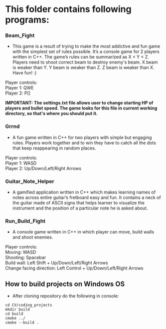 #   This folder contains following programs:

### Beam_Fight
- This game is a result of trying to make the most addictive and fun game with the simplest set of rules possible. It’s a console game for 2 players written in C++. 
The game’s rules can be summarized as X < Y < Z. Players need to shoot correct beam to destroy enemy's beam. X beam is weaker than Y. Y beam is weaker than Z.
Z beam is weaker than X. Have fun! :) 

Player controls:  
Player 1: QWE  
Player 2: P[]  

**IMPORTANT: The settings.txt file allows user to change starting HP of players and bullet speed. The game looks for this file in current working directory, so that's
where you should put it.**

### Grrnd
- A fun game written in C++ for two players with simple but engaging rules. Players work together and to win they have to catch all the dots that keep reappearing in random places.

Player controls:  
Player 1: WASD  
Player 2: Up/Down/Left/Right Arrows

### Guitar_Note_Helper
- A gamified application written in C++ which makes learning names of notes across entire guitar’s fretboard easy and fun. It contains a neck of the guitar made of ASCII signs that helps learner to visualize the instrument and the position of a particular note he is asked about.

### Run_Build_Fight
- A console game written in C++ in which player can move, build walls and shoot enemies.

Player controls:  
Moving: WASD  
Shooting: Spacebar  
Build wall: Left Shift + Up/Down/Left/Right Arrows  
Change facing direction: Left Control + Up/Down/Left/Right Arrows

## How to build projects on Windows OS
- After cloning repository do the following in console:

```
cd CV/coding_projects
mkdir build
cd build
cmake ../
cmake --build .
```
